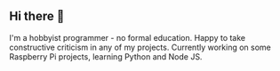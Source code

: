 ## Hi there 👋

I'm a hobbyist programmer - no formal education. Happy to take constructive criticism in any of my projects.
Currently working on some Raspberry Pi projects, learning Python and Node JS.
